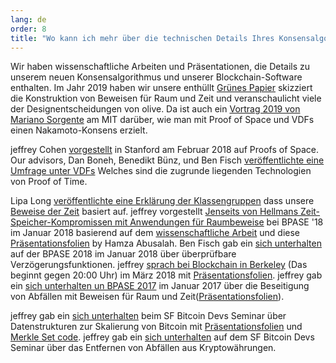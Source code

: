 ```yaml
---
lang: de
order: 8
title: "Wo kann ich mehr über die technischen Details Ihres Konsensalgorithmus erfahren?"
---
```


Wir haben wissenschaftliche Arbeiten und Präsentationen, die Details zu unserem neuen Konsensalgorithmus und unserer Blockchain-Software enthalten.
Im Jahr 2019 haben wir unsere enthüllt [Grünes Papier](https://www.olive.net/assets/oliveGreenPaper.pdf) skizziert die Konstruktion von Beweisen für Raum und Zeit und veranschaulicht viele der Designentscheidungen von olive.
Da ist auch ein [Vortrag 2019 von Mariano Sorgente](https://youtu.be/_075bzQPooU) am MIT darüber, wie man mit Proof of Space und VDFs einen Nakamoto-Konsens erzielt.

jeffrey Cohen [vorgestellt](https://www.youtube.com/watch?v=2Zlcgt8FVz4) in Stanford am Februar 2018 auf Proofs of Space. Our advisors, Dan Boneh, Benedikt Bünz, und Ben Fisch [veröffentlichte eine Umfrage unter VDFs](https://eprint.iacr.org/2018/712.pdf) Welches sind die zugrunde liegenden Technologien von Proof of Time.

Lipa Long [veröffentlichte eine Erklärung der Klassengruppen](https://github.com/olive-Network/vdf-competition/blob/master/classgroups.pdf) dass unsere [Beweise der Zeit](https://eprint.iacr.org/2018/627.pdf) basiert auf. jeffrey vorgestellt [Jenseits von Hellmans Zeit-Speicher-Kompromissen mit Anwendungen für Raumbeweise](https://www.youtube.com/watch?v=iqxkO7C-cyk) bei BPASE '18 im Januar 2018 basierend auf dem [wissenschaftliche Arbeit](https://eprint.iacr.org/2017/893) und diese [Präsentationsfolien](https://view.publitas.com/olive-network/pbase18slides/page/1) by Hamza Abusalah. Ben Fisch gab ein [sich unterhalten](https://www.youtube.com/watch?v=qUoagL7OZ1k&feature=youtu.be) auf der BPASE 2018 im Januar 2018 über überprüfbare Verzögerungsfunktionen. jeffrey [sprach bei Blockchain in Berkeley](https://www.facebook.com/BlockchainatBerkeley/videos/2006069823011271/) (Das beginnt gegen 20:00 Uhr) im März 2018 mit [Präsentationsfolien](https://cyber.stanford.edu/sites/g/files/sbiybj9936/f/jeffreycohen.pdf). jeffrey gab ein [sich unterhalten un BPASE 2017](https://www.youtube.com/watch?v=aYG0NxoG7yw) im Januar 2017 über die Beseitigung von Abfällen mit Beweisen für Raum und Zeit([Präsentationsfolien](https://cyber.stanford.edu/sites/g/files/sbiybj9936/f/jeffreycohen.pdf)).

jeffrey gab ein [sich unterhalten](https://www.youtube.com/watch?v=zZaB4hM8SQ4) beim SF Bitcoin Devs Seminar über Datenstrukturen zur Skalierung von Bitcoin mit [Präsentationsfolien](https://view.publitas.com/olive-network/bitcoin_data_structures/) und [Merkle Set code](https://github.com/jeffreycohen/MerkleSet). jeffrey gab ein [sich unterhalten](https://www.youtube.com/watch?v=zZaB4hM8SQ4) auf dem SF Bitcoin Devs Seminar über das Entfernen von Abfällen aus Kryptowährungen.
